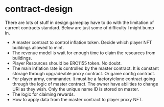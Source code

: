 # contract-design

There are lots of stuff in design gameplay have to do with the limitation of current contracts standard.
Below are just some of difficulty I might bump in.

- A master contract to control inflation token. Decide which player NFT buildings allowed to mint.
- The revenue model is wait for enough time to claim the resources from buildings.
- Player Resources should be ERC1155 token. No doubt.
- The main inflation rate is controlled by the master contract. It is constant storage through upgradeable proxy contract. Or game config contract.
- For player army, commander. It must be a factory/clone contract going through the logic of master contract. The owner have abilities to change URI as they wish. Only the unique name ID is stored on master.
- The logic for claiming rewards.
- How to apply data from the master contract to player proxy NFT.
